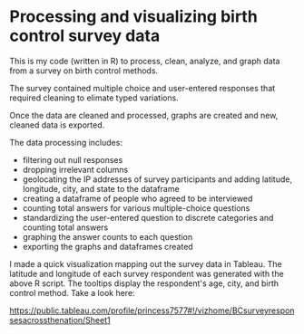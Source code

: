 # Processing and visualizing birth control survey data
This is my code (written in R) to process, clean, analyze, and graph data from a survey on birth control methods. 

The survey contained multiple choice and user-entered responses that required cleaning to elimate typed variations.

Once the data are cleaned and processed, graphs are created and new, cleaned data is exported.

The data processing includes:
* filtering out null responses
* dropping irrelevant columns
* geolocating the IP addresses of survey participants and adding latitude, longitude, city, and state to the dataframe
* creating a dataframe of people who agreed to be interviewed
* counting total answers for various multiple-choice questions
* standardizing the user-entered question to discrete categories and counting total answers
* graphing the answer counts to each question
* exporting the graphs and dataframes created 

I made a quick visualization mapping out the survey data in Tableau. The latitude and longitude of each survey respondent was generated with the above R script. The tooltips display the respondent's age, city, and birth control method. Take a look here:

https://public.tableau.com/profile/princess7577#!/vizhome/BCsurveyresponsesacrossthenation/Sheet1
